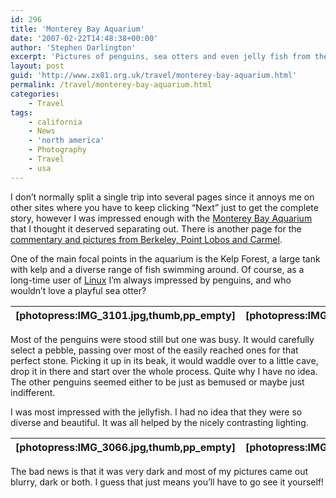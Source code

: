 ```yaml
---
id: 296
title: 'Monterey Bay Aquarium'
date: '2007-02-22T14:48:38+00:00'
author: 'Stephen Darlington'
excerpt: 'Pictures of penguins, sea otters and even jelly fish from the Monterey Bay Aquarium.'
layout: post
guid: 'http://www.zx81.org.uk/travel/monterey-bay-aquarium.html'
permalink: /travel/monterey-bay-aquarium.html
categories:
    - Travel
tags:
    - california
    - News
    - 'north america'
    - Photography
    - Travel
    - usa
---
```


I don’t normally split a single trip into several pages since it annoys me on other sites where you have to keep clicking “Next” just to get the complete story, however I was impressed enough with the [Monterey Bay Aquarium](http://www.mbayaq.org/ "Monterey Bay Aquarium") that I thought it deserved separating out. There is another page for the [commentary and pictures from Berkeley, Point Lobos and Carmel](/travel/berkeley-point-lobos-and-carmel.html "Berkeley, Point Lobos and Carmel pictures").

One of the main focal points in the aquarium is the Kelp Forest, a large tank with kelp and a diverse range of fish swimming around. Of course, as a long-time user of [Linux](http://lwn.net/Gallery/ "Tux, the Linux mascot") I’m always impressed by penguins, and who wouldn’t love a playful sea otter?

| \[photopress:IMG\_3101.jpg,thumb,pp\_empty\] | \[photopress:IMG\_3104.jpg,thumb,pp\_empty\] | \[photopress:IMG\_3129.jpg,thumb,pp\_empty\] |
|---|---|---|

Most of the penguins were stood still but one was busy. It would carefully select a pebble, passing over most of the easily reached ones for that perfect stone. Picking it up in its beak, it would waddle over to a little cave, drop it in there and start over the whole process. Quite why I have no idea. The other penguins seemed either to be just as bemused or maybe just indifferent.

I was most impressed with the jellyfish. I had no idea that they were so diverse and beautiful. It was all helped by the nicely contrasting lighting.

| \[photopress:IMG\_3066.jpg,thumb,pp\_empty\] | \[photopress:IMG\_3078.jpg,thumb,pp\_empty\] | \[photopress:IMG\_3083.jpg,thumb,pp\_empty\] | \[photopress:IMG\_3092.jpg,thumb,pp\_empty\] |
|---|---|---|---|

The bad news is that it was very dark and most of my pictures came out blurry, dark or both. I guess that just means you’ll have to go see it yourself!
